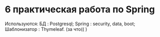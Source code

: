 # 6 практическая работа по Spring 
Используются:
БД : Postgresql;
Spring : security, data, boot;
Шаблонизатор : Thymeleaf. (за что(( ) 
